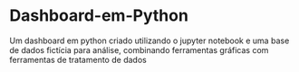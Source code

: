 # Dashboard-em-Python
Um dashboard em python criado utilizando o jupyter notebook e uma base de dados fictícia para análise, combinando ferramentas gráficas com ferramentas de tratamento de dados

